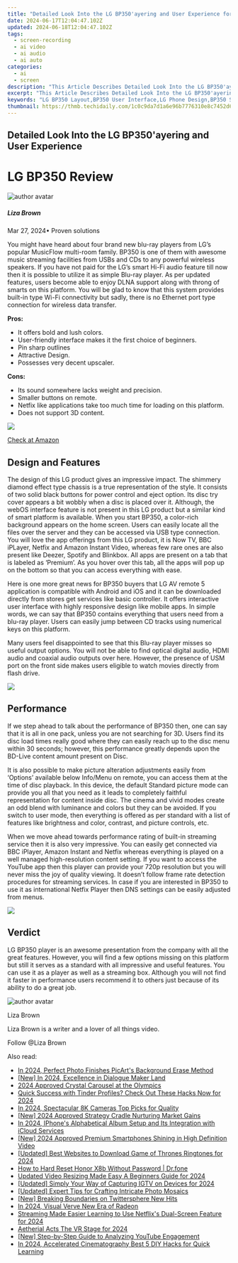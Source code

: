 ```yaml
---
title: "Detailed Look Into the LG BP350'ayering and User Experience for 2024"
date: 2024-06-17T12:04:47.102Z
updated: 2024-06-18T12:04:47.102Z
tags: 
  - screen-recording
  - ai video
  - ai audio
  - ai auto
categories: 
  - ai
  - screen
description: "This Article Describes Detailed Look Into the LG BP350'ayering and User Experience for 2024"
excerpt: "This Article Describes Detailed Look Into the LG BP350'ayering and User Experience for 2024"
keywords: "LG BP350 Layout,BP350 User Interface,LG Phone Design,BP350 Screen Layout,LG Smartphone UI,BP350 User Experience,LG Device Graphics"
thumbnail: https://thmb.techidaily.com/1c0c9da7d1a6e96b7776310e8c7452d6bdf3958002401b8a3af1db05343b435b.jpg
---
```


## Detailed Look Into the LG BP350'ayering and User Experience

# LG BP350 Review

![author avatar](https://lh5.googleusercontent.com/-AIMmjowaFs4/AAAAAAAAAAI/AAAAAAAAABc/Y5UmwDaI7HU/s250-c-k/photo.jpg)

##### Liza Brown

 Mar 27, 2024• Proven solutions

You might have heard about four brand new blu-ray players from LG’s popular MusicFlow multi-room family. BP350 is one of them with awesome music streaming facilities from USBs and CDs to any powerful wireless speakers. If you have not paid for the LG’s smart Hi-Fi audio feature till now then it is possible to utilize it as simple Blu-ray player. As per updated features, users become able to enjoy DLNA support along with throng of smarts on this platform. You will be glad to know that this system provides built-in type Wi-Fi connectivity but sadly, there is no Ethernet port type connection for wireless data transfer.

**Pros:**

* It offers bold and lush colors.
* User-friendly interface makes it the first choice of beginners.
* Pin sharp outlines
* Attractive Design.
* Possesses very decent upscaler.

**Cons:**

* Its sound somewhere lacks weight and precision.
* Smaller buttons on remote.
* Netfix like applications take too much time for loading on this platform.
* Does not support 3D content.

![](https://images.wondershare.com/filmora/article-images/bp350-3.jpg)

[Check at Amazon](https://www.amazon.com/gp/product/B00TIAXSDY/ref=as%5Fli%5Ftl?ie=UTF8&tag=vs-flora-20&camp=1789&creative=9325&linkCode=as2&creativeASIN=B00TIAXSDY&linkId=94402d7804722c294c06fec88eedeb43)

## Design and Features

The design of this LG product gives an impressive impact. The shimmery diamond effect type chassis is a true representation of the style. It consists of two solid black buttons for power control and eject option. Its disc try cover appears a bit wobbly when a disc is placed over it. Although, the webOS interface feature is not present in this LG product but a similar kind of smart platform is available. When you start BP350, a color-rich background appears on the home screen. Users can easily locate all the files over the server and they can be accessed via USB type connection. You will love the app offerings from this LG product, it is Now TV, BBC iPLayer, Netfix and Amazon Instant Video, whereas few rare ones are also present like Deezer, Spotify and Blinkbox. All apps are present on a tab that is labeled as ‘Premium’. As you hover over this tab, all the apps will pop up on the bottom so that you can access everything with ease.

Here is one more great news for BP350 buyers that LG AV remote 5 application is compatible with Android and iOS and it can be downloaded directly from stores get services like basic controller. It offers interactive user interface with highly responsive design like mobile apps. In simple words, we can say that BP350 contains everything that users need from a blu-ray player. Users can easily jump between CD tracks using numerical keys on this platform.

Many users feel disappointed to see that this Blu-ray player misses so useful output options. You will not be able to find optical digital audio, HDMI audio and coaxial audio outputs over here. However, the presence of USM port on the front side makes users eligible to watch movies directly from flash drive.

![](https://images.wondershare.com/filmora/article-images/bp350-1.jpg)

## Performance

If we step ahead to talk about the performance of BP350 then, one can say that it is all in one pack, unless you are not searching for 3D. Users find its disc load times really good where they can easily reach up to the disc menu within 30 seconds; however, this performance greatly depends upon the BD-Live content amount present on Disc.

It is also possible to make picture alteration adjustments easily from ‘Options’ available below Info/Menu on remote, you can access them at the time of disc playback. In this device, the default Standard picture mode can provide you all that you need as it leads to completely faithful representation for content inside disc. The cinema and vivid modes create an odd blend with luminance and colors but they can be avoided. If you switch to user mode, then everything is offered as per standard with a list of features like brightness and color, contrast, and picture controls, etc.

When we move ahead towards performance rating of built-in streaming service then it is also very impressive. You can easily get connected via BBC iPlayer, Amazon Instant and Netfix whereas everything is played on a well managed high-resolution content setting. If you want to access the YouTube app then this player can provide your 720p resolution but you will never miss the joy of quality viewing. It doesn’t follow frame rate detection procedures for streaming services. In case if you are interested in BP350 to use it as international Netfix Player then DNS settings can be easily adjusted from menus.

![](https://images.wondershare.com/filmora/article-images/bp350-2.jpg)

## Verdict

LG BP350 player is an awesome presentation from the company with all the great features. However, you will find a few options missing on this platform but still it serves as a standard with all impressive and useful features. You can use it as a player as well as a streaming box. Although you will not find it faster in performance users recommend it to others just because of its ability to do a great job.

![author avatar](https://lh5.googleusercontent.com/-AIMmjowaFs4/AAAAAAAAAAI/AAAAAAAAABc/Y5UmwDaI7HU/s250-c-k/photo.jpg)

Liza Brown

Liza Brown is a writer and a lover of all things video.

Follow @Liza Brown


<ins class="adsbygoogle"
     style="display:block"
     data-ad-format="autorelaxed"
     data-ad-client="ca-pub-7571918770474297"
     data-ad-slot="1223367746"></ins>



<ins class="adsbygoogle"
     style="display:block"
     data-ad-client="ca-pub-7571918770474297"
     data-ad-slot="8358498916"
     data-ad-format="auto"
     data-full-width-responsive="true"></ins>


<span class="atpl-alsoreadstyle">Also read:</span>
<div><ul>
<li><a href="https://fox-cloud.techidaily.com/in-2024-perfect-photo-finishes-picarts-background-erase-method/"><u>In 2024, Perfect Photo Finishes  PicArt's Background Erase Method</u></a></li>
<li><a href="https://fox-cloud.techidaily.com/new-in-2024-excellence-in-dialogue-maker-land/"><u>[New] In 2024, Excellence in Dialogue Maker Land</u></a></li>
<li><a href="https://fox-cloud.techidaily.com/2024-approved-crystal-carousel-at-the-olympics/"><u>2024 Approved  Crystal Carousel at the Olympics</u></a></li>
<li><a href="https://fox-cloud.techidaily.com/quick-success-with-tinder-profiles-check-out-these-hacks-now-for-2024/"><u>Quick Success with Tinder Profiles? Check Out These Hacks Now for 2024</u></a></li>
<li><a href="https://fox-cloud.techidaily.com/in-2024-spectacular-8k-cameras-top-picks-for-quality/"><u>In 2024, Spectacular 8K Cameras  Top Picks for Quality</u></a></li>
<li><a href="https://fox-cloud.techidaily.com/new-2024-approved-strategy-cradle-nurturing-market-gains/"><u>[New] 2024 Approved  Strategy Cradle  Nurturing Market Gains</u></a></li>
<li><a href="https://fox-cloud.techidaily.com/in-2024-iphones-alphabetical-album-setup-and-its-integration-with-icloud-services/"><u>In 2024, IPhone's Alphabetical Album Setup and Its Integration with iCloud Services</u></a></li>
<li><a href="https://fox-cloud.techidaily.com/new-2024-approved-premium-smartphones-shining-in-high-definition-video/"><u>[New] 2024 Approved  Premium Smartphones Shining in High Definition Video</u></a></li>
<li><a href="https://fox-cloud.techidaily.com/updated-best-websites-to-download-game-of-thrones-ringtones-for-2024/"><u>[Updated] Best Websites to Download Game of Thrones Ringtones for 2024</u></a></li>
<li><a href="https://techidaily.com/how-to-hard-reset-honor-x8b-without-password-drfone-by-drfone-reset-android-reset-android/"><u>How to Hard Reset Honor X8b Without Password | Dr.fone</u></a></li>
<li><a href="https://video-content-creator.techidaily.com/updated-video-resizing-made-easy-a-beginners-guide-for-2024/"><u>Updated Video Resizing Made Easy A Beginners Guide for 2024</u></a></li>
<li><a href="https://instagram-videos.techidaily.com/updated-simply-your-way-of-capturing-igtv-on-devices-for-2024/"><u>[Updated] Simply Your Way of Capturing IGTV on Devices for 2024</u></a></li>
<li><a href="https://some-techniques.techidaily.com/updated-expert-tips-for-crafting-intricate-photo-mosaics/"><u>[Updated] Expert Tips for Crafting Intricate Photo Mosaics</u></a></li>
<li><a href="https://twitter-videos.techidaily.com/new-breaking-boundaries-on-twittersphere-new-hits/"><u>[New] Breaking Boundaries on Twittersphere  New Hits</u></a></li>
<li><a href="https://screen-capture.techidaily.com/in-2024-visual-verve-new-era-of-radeon/"><u>In 2024, Visual Verve  New Era of Radeon</u></a></li>
<li><a href="https://some-guidance.techidaily.com/streaming-made-easier-learning-to-use-netflixs-dual-screen-feature-for-2024/"><u>Streaming Made Easier  Learning to Use Netflix's Dual-Screen Feature for 2024</u></a></li>
<li><a href="https://extra-tips.techidaily.com/aetherial-acts-the-vr-stage-for-2024/"><u>Aetherial Acts  The VR Stage for 2024</u></a></li>
<li><a href="https://youtube-stream.techidaily.com/new-step-by-step-guide-to-analyzing-youtube-engagement/"><u>[New] Step-by-Step Guide to Analyzing YouTube Engagement</u></a></li>
<li><a href="https://extra-lessons.techidaily.com/in-2024-accelerated-cinematography-best-5-diy-hacks-for-quick-learning/"><u>In 2024, Accelerated Cinematography  Best 5 DIY Hacks for Quick Learning</u></a></li>
</ul></div>
